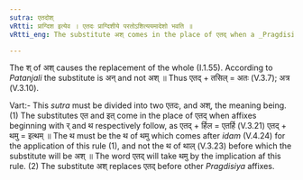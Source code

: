 ```yaml
---
sutra: एतदोश्
vRtti: प्राग्दिश इत्येव । एतदः प्राग्दिशीये परतोऽशित्ययमादेशो भवति ॥
vRtti_eng: The substitute अश् comes in the place of एतद् when a _Pragdisiya_ affix follows.

---
```

The श् of अश् causes the replacement of the whole (I.1.55). According to _Patanjali_ the substitute is अन् and not अश् ॥ Thus एतद् + तसिल् = अतः (V.3.7); अत्र (V.3.10).

Vart:- This _sutra_ must be divided into two एतदः, and अश्, the meaning being. (1) The substitutes एत and इत् come in the place of एतद् when affixes beginning with र् and थ respectively follow, as एतद् + र्हिल = एतर्हि (V.3.21) एतद् + थमु = इत्थम् ॥ The थ must be the थ of थमु which comes after _idam_ (V.4.24) for the application of this rule (1), and not the थ of थाल् (V.3.23) before which the substitute will be अश् ॥ The word एतद् will take थमु by the implication af this rule. (2) The substitute अश् replaces एतद् before other _Pragdisiya_ affixes.